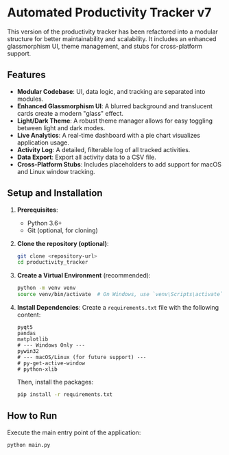 # Automated Productivity Tracker v7

This version of the productivity tracker has been refactored into a modular structure for better maintainability and scalability. It includes an enhanced glassmorphism UI, theme management, and stubs for cross-platform support.

## Features

-   **Modular Codebase**: UI, data logic, and tracking are separated into modules.
-   **Enhanced Glassmorphism UI**: A blurred background and translucent cards create a modern "glass" effect.
-   **Light/Dark Theme**: A robust theme manager allows for easy toggling between light and dark modes.
-   **Live Analytics**: A real-time dashboard with a pie chart visualizes application usage.
-   **Activity Log**: A detailed, filterable log of all tracked activities.
-   **Data Export**: Export all activity data to a CSV file.
-   **Cross-Platform Stubs**: Includes placeholders to add support for macOS and Linux window tracking.

## Setup and Installation

1.  **Prerequisites**:
    * Python 3.6+
    * Git (optional, for cloning)

2.  **Clone the repository (optional)**:
    ```bash
    git clone <repository-url>
    cd productivity_tracker
    ```

3.  **Create a Virtual Environment** (recommended):
    ```bash
    python -m venv venv
    source venv/bin/activate  # On Windows, use `venv\Scripts\activate`
    ```

4.  **Install Dependencies**:
    Create a `requirements.txt` file with the following content:

    ```
    pyqt5
    pandas
    matplotlib
    # --- Windows Only ---
    pywin32
    # --- macOS/Linux (for future support) ---
    # py-get-active-window
    # python-xlib
    ```

    Then, install the packages:
    ```bash
    pip install -r requirements.txt
    ```

## How to Run

Execute the main entry point of the application:

```bash
python main.py